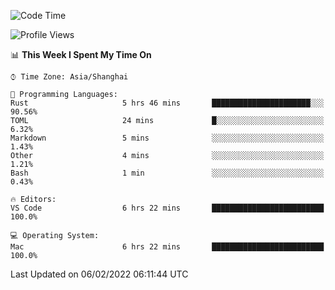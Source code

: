 <!--START_SECTION:waka-->
![Code Time](http://img.shields.io/badge/Code%20Time-969%20hrs%2018%20mins-blue)

![Profile Views](http://img.shields.io/badge/Profile%20Views-18-blue)

📊 **This Week I Spent My Time On** 

```text
⌚︎ Time Zone: Asia/Shanghai

💬 Programming Languages: 
Rust                     5 hrs 46 mins       ██████████████████████░░░   90.56% 
TOML                     24 mins             █░░░░░░░░░░░░░░░░░░░░░░░░   6.32% 
Markdown                 5 mins              ░░░░░░░░░░░░░░░░░░░░░░░░░   1.43% 
Other                    4 mins              ░░░░░░░░░░░░░░░░░░░░░░░░░   1.21% 
Bash                     1 min               ░░░░░░░░░░░░░░░░░░░░░░░░░   0.43%

🔥 Editors: 
VS Code                  6 hrs 22 mins       █████████████████████████   100.0%

💻 Operating System: 
Mac                      6 hrs 22 mins       █████████████████████████   100.0%

```


 Last Updated on 06/02/2022 06:11:44 UTC
<!--END_SECTION:waka-->
